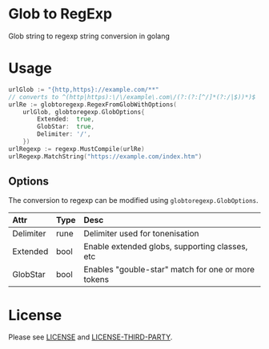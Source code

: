 # Glob to RegExp

Glob string to regexp string conversion in golang 

# Usage

```go
urlGlob := "{http,https}://example.com/**"
// converts to ^(http|https):\/\/example\.com\/(?:(?:[^/]*(?:/|$))*)$
urlRe := globtoregexp.RegexFromGlobWithOptions(
	urlGlob, globtoregexp.GlobOptions{
		Extended:  true,
		GlobStar:  true,
		Delimiter: '/',
	})
urlRegexp := regexp.MustCompile(urlRe)
urlRegexp.MatchString("https://example.com/index.htm")
```

## Options

The conversion to regexp can be modified using `globtoregexp.GlobOptions`.

|   Attr    | Type |                        Desc                        |
| :-------- | ---- | :------------------------------------------------- |
| Delimiter | rune | Delimiter used for tonenisation                    |
| Extended  | bool | Enable extended globs, supporting classes, etc     |
| GlobStar  | bool | Enables "gouble-star" match for one or more tokens |

# License

Please see [LICENSE](LICENSE) and [LICENSE-THIRD-PARTY](LICENSE-THIRD-PARTY.md).
